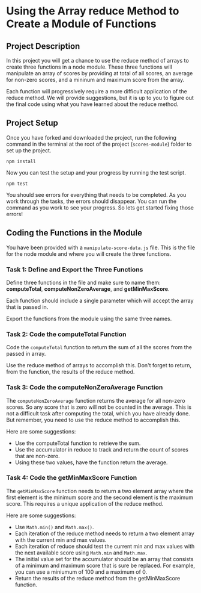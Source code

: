 # Using the Array reduce Method to Create a Module of Functions

## Project Description

In this project you will get a chance to use the reduce method of arrays to create three functions in a node module. These three functions will manipulate an array of scores by providing at total of all scores, an average for non-zero scores, and a mininum and maximum score from the array. 

Each function will progressively require a more difficult application of the reduce method. We will provide suggestions, but it is up to you to figure out the final code using what you have learned about the reduce method.

## Project Setup

Once you have forked and downloaded the project, run the following command in the terminal at the root of the project (`scores-module`) folder to set up the project.

```
npm install
```

Now you can test the setup and your progress by running the test script.

```
npm test
```

You should see errors for everything that needs to be completed. As you work through the tasks, the errors should disappear. You can run the command as you work to see your progress. So lets get started fixing those errors!

## Coding the Functions in the Module

You have been provided with a `manipulate-score-data.js` file. This is the file for the node module and where you will create the three functions.

### Task 1: Define and Export the Three Functions

Define three functions in the file and make sure to name them: **computeTotal**, **computeNonZeroAverage**, and **getMinMaxScore**.

Each function should include a single parameter which will accept the array that is passed in.

Export the functions from the module using the same three names.

### Task 2: Code the computeTotal Function

Code the `computeTotal` function to return the sum of all the scores from the passed in array.

Use the reduce method of arrays to accomplish this. Don't forget to return, from the function, the results of the reduce method.

### Task 3: Code the computeNonZeroAverage Function

The `computeNonZeroAverage` function returns the average for all non-zero scores. So any score that is zero will not be counted in the average. This is not a difficult task after computing the total, which you have already done. But remember, you need to use the reduce method to accomplish this. 

Here are some suggestions:
* Use the computeTotal function to retrieve the sum.
* Use the accumulator in reduce to track and return the count of scores that are non-zero.
* Using these two values, have the function return the average.

### Task 4: Code the getMinMaxScore Function

The `getMinMaxScore` function needs to return a two element array where the first element is the minimum score and the second element is the maximum score. This requires a unique application of the reduce method.

Here are some suggestions:
* Use `Math.min()` and `Math.max()`.
* Each iteration of the reduce method needs to return a two element array with the current min and max values.
* Each iteration of reduce should test the current min and max values with the next available score using `Math.min` and `Math.max`.
* The initial value set for the accumulator should be an array that consists of a minimum and maximum score that is sure be replaced. For example, you can use a miniumum of 100 and a maximum of 0.
* Return the results of the reduce method from the getMinMaxScore function.